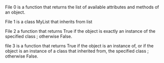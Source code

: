 File 0 is a function that returns the list of available attributes and methods of an object.

File 1 is a class MyList that inherits from list

File 2 a function that returns True if the object is exactly an instance of the specified class ; otherwise False.

file 3 is a function that returns True if the object is an instance of, or if the object is an instance of a class that inherited from, the specified class ; otherwise False.